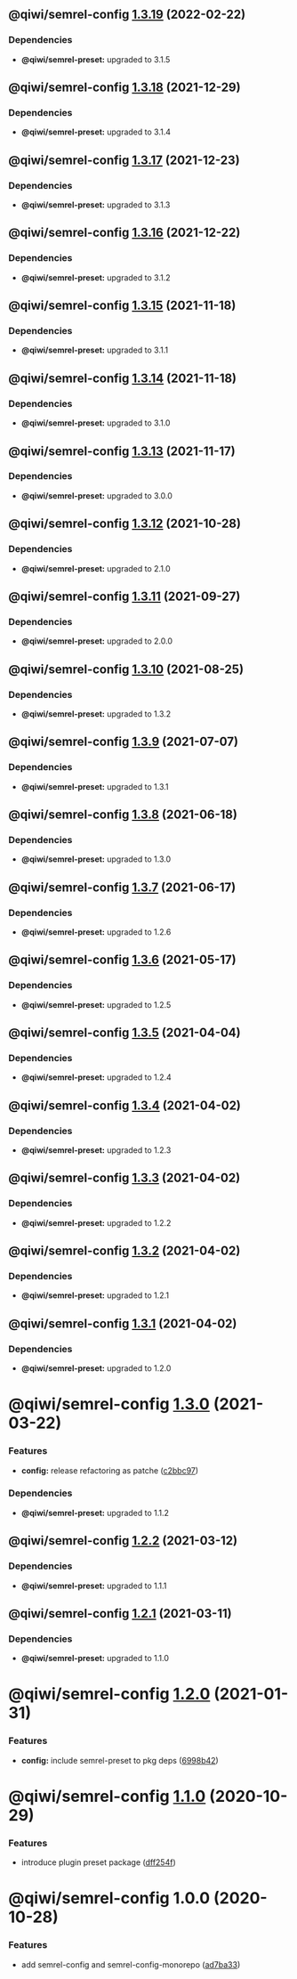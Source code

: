 ## @qiwi/semrel-config [1.3.19](https://github.com/qiwi/semantic-release-toolkit/compare/@qiwi/semrel-config@1.3.18...@qiwi/semrel-config@1.3.19) (2022-02-22)





### Dependencies

* **@qiwi/semrel-preset:** upgraded to 3.1.5

## @qiwi/semrel-config [1.3.18](https://github.com/qiwi/semantic-release-toolkit/compare/@qiwi/semrel-config@1.3.17...@qiwi/semrel-config@1.3.18) (2021-12-29)





### Dependencies

* **@qiwi/semrel-preset:** upgraded to 3.1.4

## @qiwi/semrel-config [1.3.17](https://github.com/qiwi/semantic-release-toolkit/compare/@qiwi/semrel-config@1.3.16...@qiwi/semrel-config@1.3.17) (2021-12-23)





### Dependencies

* **@qiwi/semrel-preset:** upgraded to 3.1.3

## @qiwi/semrel-config [1.3.16](https://github.com/qiwi/semantic-release-toolkit/compare/@qiwi/semrel-config@1.3.15...@qiwi/semrel-config@1.3.16) (2021-12-22)





### Dependencies

* **@qiwi/semrel-preset:** upgraded to 3.1.2

## @qiwi/semrel-config [1.3.15](https://github.com/qiwi/semantic-release-toolkit/compare/@qiwi/semrel-config@1.3.14...@qiwi/semrel-config@1.3.15) (2021-11-18)





### Dependencies

* **@qiwi/semrel-preset:** upgraded to 3.1.1

## @qiwi/semrel-config [1.3.14](https://github.com/qiwi/semantic-release-toolkit/compare/@qiwi/semrel-config@1.3.13...@qiwi/semrel-config@1.3.14) (2021-11-18)





### Dependencies

* **@qiwi/semrel-preset:** upgraded to 3.1.0

## @qiwi/semrel-config [1.3.13](https://github.com/qiwi/semantic-release-toolkit/compare/@qiwi/semrel-config@1.3.12...@qiwi/semrel-config@1.3.13) (2021-11-17)





### Dependencies

* **@qiwi/semrel-preset:** upgraded to 3.0.0

## @qiwi/semrel-config [1.3.12](https://github.com/qiwi/semantic-release-toolkit/compare/@qiwi/semrel-config@1.3.11...@qiwi/semrel-config@1.3.12) (2021-10-28)





### Dependencies

* **@qiwi/semrel-preset:** upgraded to 2.1.0

## @qiwi/semrel-config [1.3.11](https://github.com/qiwi/semantic-release-toolkit/compare/@qiwi/semrel-config@1.3.10...@qiwi/semrel-config@1.3.11) (2021-09-27)





### Dependencies

* **@qiwi/semrel-preset:** upgraded to 2.0.0

## @qiwi/semrel-config [1.3.10](https://github.com/qiwi/semantic-release-toolkit/compare/@qiwi/semrel-config@1.3.9...@qiwi/semrel-config@1.3.10) (2021-08-25)





### Dependencies

* **@qiwi/semrel-preset:** upgraded to 1.3.2

## @qiwi/semrel-config [1.3.9](https://github.com/qiwi/semantic-release-toolkit/compare/@qiwi/semrel-config@1.3.8...@qiwi/semrel-config@1.3.9) (2021-07-07)





### Dependencies

* **@qiwi/semrel-preset:** upgraded to 1.3.1

## @qiwi/semrel-config [1.3.8](https://github.com/qiwi/semantic-release-toolkit/compare/@qiwi/semrel-config@1.3.7...@qiwi/semrel-config@1.3.8) (2021-06-18)





### Dependencies

* **@qiwi/semrel-preset:** upgraded to 1.3.0

## @qiwi/semrel-config [1.3.7](https://github.com/qiwi/semantic-release-toolkit/compare/@qiwi/semrel-config@1.3.6...@qiwi/semrel-config@1.3.7) (2021-06-17)





### Dependencies

* **@qiwi/semrel-preset:** upgraded to 1.2.6

## @qiwi/semrel-config [1.3.6](https://github.com/qiwi/semantic-release-toolkit/compare/@qiwi/semrel-config@1.3.5...@qiwi/semrel-config@1.3.6) (2021-05-17)





### Dependencies

* **@qiwi/semrel-preset:** upgraded to 1.2.5

## @qiwi/semrel-config [1.3.5](https://github.com/qiwi/semantic-release-toolkit/compare/@qiwi/semrel-config@1.3.4...@qiwi/semrel-config@1.3.5) (2021-04-04)





### Dependencies

* **@qiwi/semrel-preset:** upgraded to 1.2.4

## @qiwi/semrel-config [1.3.4](https://github.com/qiwi/semantic-release-toolkit/compare/@qiwi/semrel-config@1.3.3...@qiwi/semrel-config@1.3.4) (2021-04-02)





### Dependencies

* **@qiwi/semrel-preset:** upgraded to 1.2.3

## @qiwi/semrel-config [1.3.3](https://github.com/qiwi/semantic-release-toolkit/compare/@qiwi/semrel-config@1.3.2...@qiwi/semrel-config@1.3.3) (2021-04-02)





### Dependencies

* **@qiwi/semrel-preset:** upgraded to 1.2.2

## @qiwi/semrel-config [1.3.2](https://github.com/qiwi/semantic-release-toolkit/compare/@qiwi/semrel-config@1.3.1...@qiwi/semrel-config@1.3.2) (2021-04-02)





### Dependencies

* **@qiwi/semrel-preset:** upgraded to 1.2.1

## @qiwi/semrel-config [1.3.1](https://github.com/qiwi/semantic-release-toolkit/compare/@qiwi/semrel-config@1.3.0...@qiwi/semrel-config@1.3.1) (2021-04-02)





### Dependencies

* **@qiwi/semrel-preset:** upgraded to 1.2.0

# @qiwi/semrel-config [1.3.0](https://github.com/qiwi/semantic-release-toolkit/compare/@qiwi/semrel-config@1.2.2...@qiwi/semrel-config@1.3.0) (2021-03-22)


### Features

* **config:** release refactoring as patche ([c2bbc97](https://github.com/qiwi/semantic-release-toolkit/commit/c2bbc97e4e265e839e034671bf629210ae99db45))





### Dependencies

* **@qiwi/semrel-preset:** upgraded to 1.1.2

## @qiwi/semrel-config [1.2.2](https://github.com/qiwi/semantic-release-toolkit/compare/@qiwi/semrel-config@1.2.1...@qiwi/semrel-config@1.2.2) (2021-03-12)





### Dependencies

* **@qiwi/semrel-preset:** upgraded to 1.1.1

## @qiwi/semrel-config [1.2.1](https://github.com/qiwi/semantic-release-toolkit/compare/@qiwi/semrel-config@1.2.0...@qiwi/semrel-config@1.2.1) (2021-03-11)





### Dependencies

* **@qiwi/semrel-preset:** upgraded to 1.1.0

# @qiwi/semrel-config [1.2.0](https://github.com/qiwi/semantic-release-toolkit/compare/@qiwi/semrel-config@1.1.0...@qiwi/semrel-config@1.2.0) (2021-01-31)


### Features

* **config:** include semrel-preset to pkg deps ([6998b42](https://github.com/qiwi/semantic-release-toolkit/commit/6998b4212df4665274b43978ca7ab2fad58b37ec))

# @qiwi/semrel-config [1.1.0](https://github.com/qiwi/semantic-release-toolkit/compare/@qiwi/semrel-config@1.0.0...@qiwi/semrel-config@1.1.0) (2020-10-29)


### Features

* introduce plugin preset package ([dff254f](https://github.com/qiwi/semantic-release-toolkit/commit/dff254ff4b4d5088e165acb97e28f9e40f84bd20))

# @qiwi/semrel-config 1.0.0 (2020-10-28)


### Features

* add semrel-config and semrel-config-monorepo ([ad7ba33](https://github.com/qiwi/semantic-release-toolkit/commit/ad7ba33cf6f6705c1f1f1919c197d5ad7345de4b))
